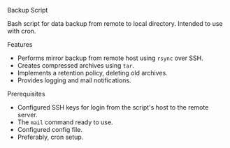 Backup Script

Bash script for data backup from remote to local directory. Intended to use with cron.

Features
- Performs mirror backup from remote host using `rsync` over SSH. 
- Creates compressed archives using `tar`.
- Implements a retention policy, deleting old archives.
- Provides logging and mail notifications.

Prerequisites
- Configured SSH keys for login from the script's host to the remote server.
- The `mail` command ready to use.
- Configured config file.
- Preferably, cron setup.
